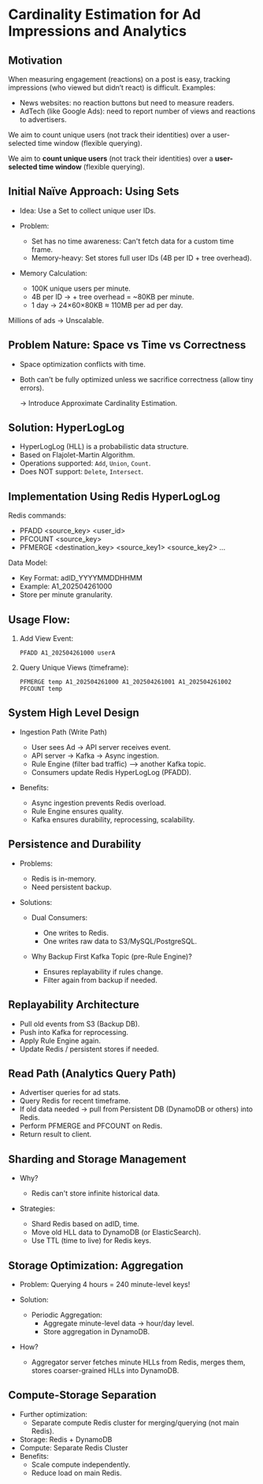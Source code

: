 # Cardinality Estimation for Ad Impressions and Analytics

## Motivation
When measuring engagement (reactions) on a post is easy, tracking impressions (who viewed but didn’t react) is difficult.
Examples:
- News websites: no reaction buttons but need to measure readers.
- AdTech (like Google Ads): need to report number of views and reactions to advertisers.

We aim to count unique users (not track their identities) over a user-selected time window (flexible querying).

We aim to **count unique users** (not track their identities) over a **user-selected time window** (flexible querying).

## Initial Naïve Approach: Using Sets

- Idea: Use a Set to collect unique user IDs.
- Problem:
    - Set has no time awareness: Can't fetch data for a custom time frame.
    - Memory-heavy: Set stores full user IDs (4B per ID + tree overhead).

- Memory Calculation:
    - 100K unique users per minute.
    - 4B per ID → + tree overhead = ~80KB per minute.
    - 1 day → 24×60×80KB ≈ 110MB per ad per day.

Millions of ads → Unscalable.

## Problem Nature: Space vs Time vs Correctness
- Space optimization conflicts with time.
- Both can't be fully optimized unless we sacrifice correctness (allow tiny errors).

    → Introduce Approximate Cardinality Estimation.

## Solution: HyperLogLog
- HyperLogLog (HLL) is a probabilistic data structure.
- Based on Flajolet-Martin Algorithm.
- Operations supported: `Add`, `Union`, `Count`.
- Does NOT support: `Delete`, `Intersect`.

## Implementation Using Redis HyperLogLog

Redis commands:

- PFADD <source_key> <user_id>
- PFCOUNT <source_key>
- PFMERGE <destination_key> <source_key1> <source_key2> ...

Data Model:

- Key Format: adID_YYYYMMDDHHMM
- Example: A1_202504261000
- Store per minute granularity.

## Usage Flow:

1. Add View Event:

    ```nginx
    PFADD A1_202504261000 userA
    ```

2. Query Unique Views (timeframe):

    ```nginx
    PFMERGE temp A1_202504261000 A1_202504261001 A1_202504261002
    PFCOUNT temp
    ```
## System High Level Design

- Ingestion Path (Write Path)
    - User sees Ad → API server receives event.
    - API server → Kafka → Async ingestion.
    - Rule Engine (filter bad traffic) —> another Kafka topic.
    - Consumers update Redis HyperLogLog (PFADD).

- Benefits:
    - Async ingestion prevents Redis overload.
    - Rule Engine ensures quality.
    - Kafka ensures durability, reprocessing, scalability.

## Persistence and Durability

- Problems:
    - Redis is in-memory.
    - Need persistent backup.

- Solutions:
    - Dual Consumers:
        - One writes to Redis.
        - One writes raw data to S3/MySQL/PostgreSQL.
    
    - Why Backup First Kafka Topic (pre-Rule Engine)?
        - Ensures replayability if rules change.
        - Filter again from backup if needed.

## Replayability Architecture
- Pull old events from S3 (Backup DB).
- Push into Kafka for reprocessing.
- Apply Rule Engine again.
- Update Redis / persistent stores if needed.

##  Read Path (Analytics Query Path)
- Advertiser queries for ad stats.
- Query Redis for recent timeframe.
- If old data needed → pull from Persistent DB (DynamoDB or others) into Redis.
- Perform PFMERGE and PFCOUNT on Redis.
- Return result to client.

## Sharding and Storage Management

- Why?
    - Redis can't store infinite historical data.

- Strategies:
    - Shard Redis based on adID, time.
    - Move old HLL data to DynamoDB (or ElasticSearch).
    - Use TTL (time to live) for Redis keys.

## Storage Optimization: Aggregation

- Problem:
Querying 4 hours = 240 minute-level keys!

- Solution:
    - Periodic Aggregation:
        - Aggregate minute-level data → hour/day level.
        - Store aggregation in DynamoDB.

- How?
    - Aggregator server fetches minute HLLs from Redis, merges them, stores coarser-grained HLLs into DynamoDB.

## Compute-Storage Separation

- Further optimization:
    - Separate compute Redis cluster for merging/querying (not main Redis).
- Storage: Redis + DynamoDB
- Compute: Separate Redis Cluster
- Benefits:
    - Scale compute independently.
    - Reduce load on main Redis.
